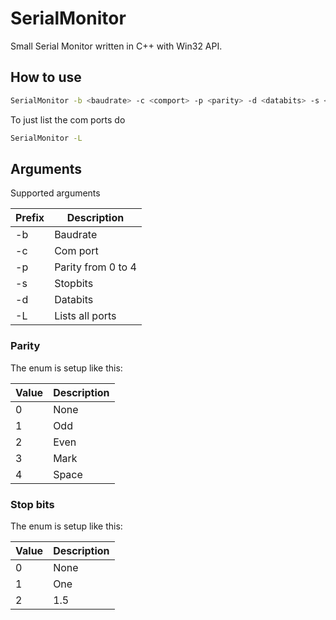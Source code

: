 # SerialMonitor
Small Serial Monitor written in C++ with Win32 API.


## How to use
```bash
SerialMonitor -b <baudrate> -c <comport> -p <parity> -d <databits> -s <stopbits>
```
To just list the com ports do
```bash
SerialMonitor -L
```

## Arguments
Supported arguments

| Prefix      | Description | 
| ----------- | ----------- |
| -b      | Baudrate       |
| -c   | Com port        |
| -p   | Parity from 0 to 4        |
| -s   | Stopbits        |
| -d   | Databits        |
| -L   | Lists all ports |       

### Parity
The enum is setup like this:

| Value         | Description   |
| --------------| ------------- |
| 0             | None          |
| 1             | Odd           |
| 2             | Even          |
| 3             | Mark          |
| 4             | Space         |

### Stop bits
The enum is setup like this:

| Value         | Description   |
| --------------| ------------- |
| 0             | None          |
| 1             | One           |
| 2             | 1.5           |
